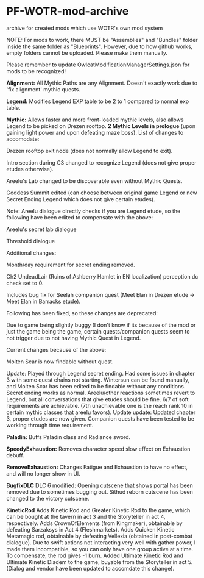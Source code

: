 # PF-WOTR-mod-archive
archive for created mods which use WOTR's own mod system

NOTE:
For mods to work, there MUST be "Assemblies" and "Bundles" folder inside the same folder as "Blueprints". However, due to how github works, empty folders cannot be uploaded. Please make them manually.

Please remember to update OwlcatModificationManagerSettings.json for mods to be recognized!

**Alignment:**
All Mythic Paths are any Alignment. Doesn't exactly work due to 'fix alignment' mythic quests.

**Legend:**
Modifies Legend EXP table to be 2 to 1 compared to normal exp table.

**Mythic:**
Allows faster and more front-loaded mythic levels, also allows Legend to be picked on Drezen rooftop.
**2 Mythic Levels in prologue** (upon gaining light power and upon defeating maze boss).
List of changes to accomodate:

Drezen rooftop exit node (does not normally allow Legend to exit).

Intro section during C3 changed to recognize Legend (does not give proper etudes otherwise).

Areelu's Lab changed to be discoverable even without Mythic Quests.

Goddess Summit edited (can choose between original game Legend or new Secret Ending Legend which does not give certain etudes).

Note: Areelu dialogue directly checks if you are Legend etude, so the following have been edited to compensate with the above:

Areelu's secret lab dialogue

Threshold dialogue

Additional changes:

Month/day requirement for secret ending removed.

Ch2 UndeadLair (Ruins of Ashberry Hamlet in EN localization) perception dc check set to 0.

Includes bug fix for Seelah companion quest (Meet Elan in Drezen etude -> Meet Elan in Barracks etude).

Following has been fixed, so these changes are deprecated:


Due to game being slightly buggy (I don't know if its because of the mod or just the game being the game, certain quests/companion quests seem to not trigger due to not having Mythic Quest in Legend.

Current changes because of the above:

Molten Scar is now findable without quest.

Update: Played through Legend secret ending. Had some issues in chapter 3 with some quest chains not starting. Wintersun can be found manually, and Molten Scar has been edited to be findable without any conditions. Secret ending works as normal. Areelu/other reactions sometimes revert to Legend, but all conversations that give etudes should be fine. 6/7 of soft requirements are achievable. (7th unachievable one is the reach rank 10 in certain mythic classes that areelu favors).
Update update: Updated chapter 3, proper etudes are now given. Companion quests have been tested to be working through time requirement.

**Paladin:**
Buffs Paladin class and Radiance sword.

**SpeedyExhaustion:**
Removes character speed slow effect on Exhaustion debuff.

**RemoveExhaustion:**
Changes Fatigue and Exhaustion to have no effect, and will no longer show in UI.

**BugfixDLC**
DLC 6 modified: Opening cutscene that shows portal has been removed due to sometimes bugging out. Sithud reborn cutscene has been changed to the victory cutscene.

**KineticRod**
Adds Kinetic Rod and Greater Kinetic Rod to the game, which can be bought at the tavern in act 3 and the Storyteller in act 4, respectively.
Adds CrownOfElements (from Kingmaker), obtainable by defeating Sarzaksys in Act 4 (Fleshmarkets).
Adds Quicken Kinetic Metamagic rod, obtainable by defeating Vellexia (obtained in post-combat dialogue). Due to swift actions not interacting very well with gather power, I made them incompatible, so you can only have one group active at a time. To compensate, the rod gives -1 burn.
Added Ultimate Kinetic Rod and Ultimate Kinetic Diadem to the game, buyable from the Storyteller in act 5. (Dialog and vendor have been updated to accomdate this change).
